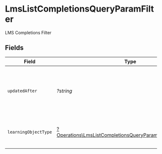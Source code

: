 # LmsListCompletionsQueryParamFilter

LMS Completions Filter


## Fields

| Field                                                                                                                                   | Type                                                                                                                                    | Required                                                                                                                                | Description                                                                                                                             | Example                                                                                                                                 |
| --------------------------------------------------------------------------------------------------------------------------------------- | --------------------------------------------------------------------------------------------------------------------------------------- | --------------------------------------------------------------------------------------------------------------------------------------- | --------------------------------------------------------------------------------------------------------------------------------------- | --------------------------------------------------------------------------------------------------------------------------------------- |
| `updatedAfter`                                                                                                                          | *?string*                                                                                                                               | :heavy_minus_sign:                                                                                                                      | Use a string with a date to only select results updated after that given date                                                           | 2020-01-01T00:00:00.000Z                                                                                                                |
| `learningObjectType`                                                                                                                    | [?Operations\LmsListCompletionsQueryParamLearningObjectType](../../Models/Operations/LmsListCompletionsQueryParamLearningObjectType.md) | :heavy_minus_sign:                                                                                                                      | Filter to select completions by learning object type.                                                                                   |                                                                                                                                         |